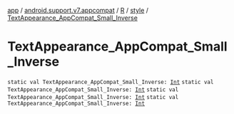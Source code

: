 [app](../../../index.md) / [android.support.v7.appcompat](../../index.md) / [R](../index.md) / [style](index.md) / [TextAppearance_AppCompat_Small_Inverse](.)

# TextAppearance_AppCompat_Small_Inverse

`static val TextAppearance_AppCompat_Small_Inverse: `[`Int`](https://kotlinlang.org/api/latest/jvm/stdlib/kotlin/-int/index.html)
`static val TextAppearance_AppCompat_Small_Inverse: `[`Int`](https://kotlinlang.org/api/latest/jvm/stdlib/kotlin/-int/index.html)
`static val TextAppearance_AppCompat_Small_Inverse: `[`Int`](https://kotlinlang.org/api/latest/jvm/stdlib/kotlin/-int/index.html)
`static val TextAppearance_AppCompat_Small_Inverse: `[`Int`](https://kotlinlang.org/api/latest/jvm/stdlib/kotlin/-int/index.html)